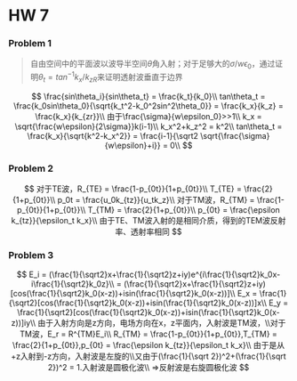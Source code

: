 # HW 7

### Problem 1

> 自由空间中的平面波以波导半空间$\theta$角入射；对于足够大的$\sigma / w\epsilon_0$，通过证明$\theta_t = tan^{-1}k_x/k_{zR}$来证明透射波垂直于边界

$$
\frac{sin\theta_i}{sin\theta_t} = \frac{k_t}{k_0}\\
tan\theta_t = \frac{k_0sin\theta_0}{\sqrt{k_t^2-k_0^2sin^2\theta_0}} = \frac{k_x}{k_z} = \frac{k_x}{k_{zr}}\\
由于\frac{\sigma}{w\epsilon_0}>>1\\
k_x = \sqrt{\frac{w\epsilon}{2\sigma}}k(i-1)\\
k_x^2+k_z^2 = k^2\\
tan\theta_t = \frac{k_x}{\sqrt{k^2-k_x^2}} = \frac{i-1}{\sqrt2 \sqrt{\frac{\sigma}{w\epsilon}+i}} = 0\\
$$

 

### Problem 2

$$
对于TE波，R_{TE} = \frac{1-p_{0t}}{1+p_{0t}}\\
T_{TE} = \frac{2}{1+p_{0t}}\\
p_0t = \frac{u_0k_{tz}}{u_tk_z}\\
对于TM波，R_{TM} = \frac{1-p_{0t}}{1+p_{0t}}\\
T_{TM} = \frac{2}{1+p_{0t}}\\
p_{0t} = \frac{\epsilon k_{tz}}{\epsilon_t k_x}\\
由于TE、TM波入射的是相同介质，得到的TEM波反射率、透射率相同
$$

### Problem 3

$$
E_i = (\frac{1}{\sqrt2}x+\frac{1}{\sqrt2}z+iy)e^{i\frac{1}{\sqrt2}k_0x-i\frac{1}{\sqrt2}k_0z}\\
 = (\frac{1}{\sqrt2}x+\frac{1}{\sqrt2}z+iy)[cos(\frac{1}{\sqrt2}k_0(x-z))+isin(\frac{1}{\sqrt2}k_0(x-z))]\\
 E_x = \frac{1}{\sqrt2}[cos(\frac{1}{\sqrt2}k_0(x-z))+isin(\frac{1}{\sqrt2}k_0(x-z))]x\\
 E_y = \frac{1}{\sqrt2}[cos(\frac{1}{\sqrt2}k_0(x-z))+isin(\frac{1}{\sqrt2}k_0(x-z))]iy\\
 由于入射方向是z方向，电场方向在x，z平面内，入射波是TM波，\\对于TM波，E_r = R^{TM}E_i\\
R_{TM} = \frac{1-p_{0t}}{1+p_{0t}},T_{TM} = \frac{2}{1+p_{0t}},p_{0t} = \frac{\epsilon k_{tz}}{\epsilon_t k_x}\\
 由于是从+z入射到-z方向，入射波是左旋的\\又由于(\frac{1}{\sqrt 2})^2+(\frac{1}{\sqrt 2})^2 = 1.入射波是圆极化波\\
=>反射波是右旋圆极化波
$$

